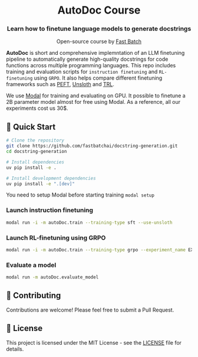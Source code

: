 <div align="center">
<h1> AutoDoc Course</h1>
<h3>Learn how to finetune language models to generate docstrings</h3>
<p class="tagline">Open-source course by <a href="https://substack.com/@fastbatch">Fast Batch</a></p>
</div>



**AutoDoc** is short and comprehensive implemntation of an LLM finetuning pipeline to automatically generate high-quality docstrings for code functions across multiple programming languages. This repo includes training and evaluation scripts for `instruction finetuning` and `RL-finetuning` using `GRPO`. It also helps compare different finetuning frameworks such as [PEFT](https://huggingface.co/docs/peft/index), [Unsloth](https://unsloth.ai/) and [TRL](https://github.com/huggingface/trl?tab=readme-ov-file).

We use [Modal](https://modal.com/) for training and evaluating on GPU. It possible to finetune a 2B parameter model almost for free using Modal. As a reference, all our experiments cost us 30$. 

## 🚀 Quick Start

```bash
# Clone the repository
git clone https://github.com/fastbatchai/docstring-generation.git
cd docstring-generation

# Install dependencies
uv pip install -e .

# Install development dependencies
uv pip install -e ".[dev]"
```
You need to setup Modal before starting training ```modal setup```

### Launch instruction finetuning
```bash
modal run -i -m autoDoc.train --training-type sft --use-unsloth
```
### Launch RL-finetuning using GRPO
```bash
modal run -i -m autoDoc.train --training-type grpo --experiment_name EXPERIMENT_NAME --verbose 1
```

### Evaluate a model
```bash
modal run -m autoDoc.evaluate_model
```

## 🤝 Contributing

Contributions are welcome! Please feel free to submit a Pull Request.

## 📄 License

This project is licensed under the MIT License - see the [LICENSE](LICENSE) file for details.
